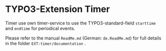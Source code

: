 # TYPO3-Extension Timer

Timer use own timer-service to use the TYPO3-standard-field `starttime` and `endtime` for periodical events.

Please refer to the manual `ReadMe.md` (German: `de.ReadMe.md`) for full details in the folder `EXT:timer/documentation`
.